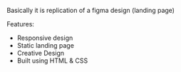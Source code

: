 Basically it is replication of a figma design (landing page)

Features:
  * Responsive design
  * Static landing page
  * Creative Design
  * Built using HTML & CSS
